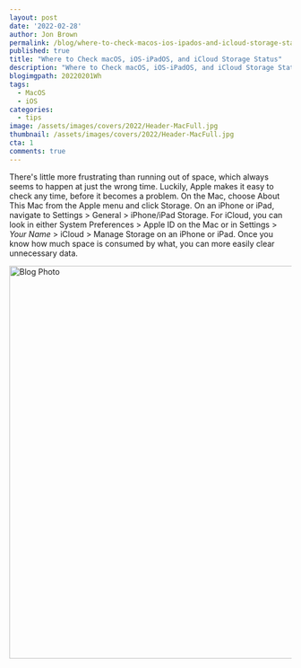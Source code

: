 ```yaml
---
layout: post
date: '2022-02-28'
author: Jon Brown
permalink: /blog/where-to-check-macos-ios-ipados-and-icloud-storage-status/
published: true
title: "Where to Check macOS, iOS-iPadOS, and iCloud Storage Status"
description: "Where to Check macOS, iOS-iPadOS, and iCloud Storage Status"
blogimgpath: 20220201Wh
tags:
  - MacOS
  - iOS
categories:
  - tips
image: /assets/images/covers/2022/Header-MacFull.jpg
thumbnail: /assets/images/covers/2022/Header-MacFull.jpg
cta: 1
comments: true
---
```

There's little more frustrating than running out of space, which always
seems to happen at just the wrong time. Luckily, Apple makes it easy to
check any time, before it becomes a problem. On the Mac, choose About
This Mac from the Apple menu and click Storage. On an iPhone or iPad,
navigate to Settings > General > iPhone/iPad Storage. For iCloud, you
can look in either System Preferences > Apple ID on the Mac or in
Settings > *Your Name* > iCloud > Manage Storage on an iPhone or
iPad. Once you know how much space is consumed by what, you can more
easily clear unnecessary data.

<img alt="Blog Photo" src="{{ site.site_cdn }}/assets/images/blog/2022/20220201Wh/image2.jpeg" class="img-fluid rounded m-2" width="700" />
